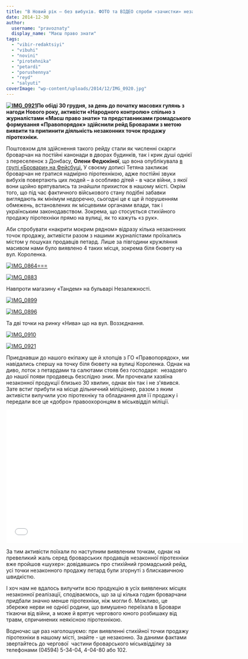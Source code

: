 ```yaml
---
title: "В Новий рік – без вибухів. ФОТО та ВІДЕО спроби «зачистки» незаконних точок продажу петард"
date: 2014-12-30
author: 
  username: "pravoznaty"
  display_name: "Маєш право знати"
tags: 
  - "vibir-redaktsiyi"
  - "vibuhi"
  - "novini"
  - "pirotehnika"
  - "petardi"
  - "porushennya"
  - "reyd"
  - "salyuti"
coverImage: "wp-content/uploads/2014/12/IMG_0920.jpg"
---
```


**[![IMG_0921](https://mpz.brovary.org/wp-content/uploads/2014/12/IMG_0921.jpg)](https://mpz.brovary.org/wp-content/uploads/2014/12/IMG_0921.jpg)По обіді 30 грудня, за день до початку масових гулянь з нагоди Нового року, активісти «Народного контролю» спільно з журналістами «Маєш право знати» та представниками громадського формування «Правопорядок» здійснили рейд Броварами з метою виявити та припинити діяльність незаконних точок продажу піротехніки.**

Поштовхом для здійснення такого рейду стали як численні скарги броварчан на постійні канонади в дворах будинків, так і крик душі однієї з переселенок з Донбасу, **Олени Федюкіної**, що вона опублікувала [в групі «Бровари» на Фейсбуці.](https://www.facebook.com/groups/brovary/permalink/956184021078231/) У своєму дописі Тетяна закликає броварчан не гратися надмірно піротехнікою, адже постійні звуки вибухів повертають цих людей – а особливо дітей - в часи війни, з якої вони щойно врятувались та знайшли прихисток в нашому місті. Окрім того, що під час фактичного військового стану подібні забавки виглядають як мінімум недоречно, сьогодні це є ще й порушенням обмежень, встановлених як місцевими органами влади, так і українським законодавством. Зокрема, що стосується стихійного продажу піротехніки прямо на вулиці, як то кажуть «з рук».

Аби спробувати «накрити мокрим рядном» відразу кілька незаконних точок продажу, активісти разом з нашими журналістами проїхались містом у пошуках продавців петард. Лише за півгодини кружляння масивом нами було виявлено 4 таких місця, зокрема біля бювету на вул. Короленка.

[![IMG_0864===](https://mpz.brovary.org/wp-content/uploads/2014/12/IMG_0864.jpg)](https://mpz.brovary.org/wp-content/uploads/2014/12/IMG_0864.jpg)

[![IMG_0883](https://mpz.brovary.org/wp-content/uploads/2014/12/IMG_0883.jpg)](https://mpz.brovary.org/wp-content/uploads/2014/12/IMG_0883.jpg)

Навпроти магазину «Тандем» на бульварі Незалежності.

[![IMG_0899](https://mpz.brovary.org/wp-content/uploads/2014/12/IMG_0899.jpg)](https://mpz.brovary.org/wp-content/uploads/2014/12/IMG_0899.jpg)

[![IMG_0896](https://mpz.brovary.org/wp-content/uploads/2014/12/IMG_08961.jpg)](https://mpz.brovary.org/wp-content/uploads/2014/12/IMG_08961.jpg)

Та дві точки на ринку «Нива» що на вул. Воззєднання.

[![IMG_0910](https://mpz.brovary.org/wp-content/uploads/2014/12/IMG_0910.jpg)](https://mpz.brovary.org/wp-content/uploads/2014/12/IMG_0910.jpg)

[![IMG_0921](https://mpz.brovary.org/wp-content/uploads/2014/12/IMG_09211.jpg)](https://mpz.brovary.org/wp-content/uploads/2014/12/IMG_09211.jpg)

Приєднавши до нашого екіпажу ще й хлопців з ГО «Правопорядок», ми навідались спершу на точку біля бювету на вулиці Короленка. Однак на диво, лоток з петардами та салютами стояв без господаря:  незадовго до нашої появи продавець безслідно зник. Ми прочекали хазяїна незаконної продукції близько 30 хвилин, однак він так і не з'явився. Зате встиг прибути на місце дільничний міліціонер, разом з яким активісти вилучили усю піротехніку та обладнання для її продажу і передали все це «добро» правоохоронцям в міськвідділ міліції.

<iframe src="//www.youtube.com/embed/aKbMbPwxvXQ" width="640" height="360" frameborder="0" allowfullscreen="allowfullscreen"></iframe>

За тим активісти поїхали по наступним виявленим точкам, однак на превеликий жаль серед броварських продавців незаконної піротехніки вже пройшов «шухер»: довідавшись про стихійний громадський рейд, усі точки незаконного продажу петард були згорнуті з блискавичною швидкістю.

І хоч нам не вдалось вилучити всю продукцію в усіх виявлених місцях незаконної реалізації, сподіваємось, що за ці кілька годин броварчани придбали значно менше піротехніки, ніж могли б. Можливо, це збереже нерви не однієї родини, що вимушено переїхала в Бровари тікаючи від війни, а може й врятує чергового юного розбишаку від травм, спричинених неякісною піротехнікою.

Водночас ще раз наголошуємо: при виявленні стихійної точки продажу піротехніки в нашому місті, знайте - це незаконно. За даними фактами звертайтесь до чергової  частини броварського міськвідділку за телефонами (04594) 5-34-04, 4-04-80 або 102.
